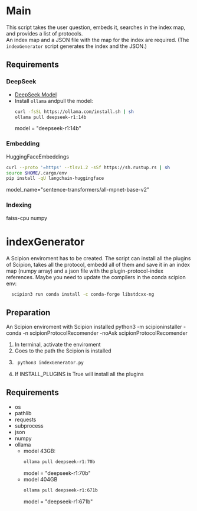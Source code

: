 # Main

This script takes the user question, embeds it, searches in the index map, and provides a list of protocols.  
An index map and a JSON file with the map for the index are required. (The `indexGenerator` script generates the index and the JSON.)

## Requirements

### DeepSeek
- [DeepSeek Model](https://ollama.com/library/deepseek-r1:14b)
- Install `ollama` andpull the model:
  ```bash
  curl -fsSL https://ollama.com/install.sh | sh 
  ollama pull deepseek-r1:14b
  ```
  model = "deepseek-r1:14b"


### Embedding
  HuggingFaceEmbeddings
  ```bash
  curl --proto '=https' --tlsv1.2 -sSf https://sh.rustup.rs | sh
  source $HOME/.cargo/env
  pip install -qU langchain-huggingface
  ```
  model_name="sentence-transformers/all-mpnet-base-v2"
  

### Indexing
  faiss-cpu
  numpy
  


#  indexGenerator

A Scipion enviroment has to be created. The script can install all the plugins of Scipion, takes all the protocol, embedd all of them and save it in an index map (numpy array) and a json file with the plugin-protocol-index references.
Maybe you need to update the compilers in the conda scipion env: 
```bash
  scipion3 run conda install -c conda-forge libstdcxx-ng
```

## Preparation
An Scipion enviroment with Scipion installed  python3 -m scipioninstaller -conda -n scipionProtocolRecomender -noAsk scipionProtocolRecomender
1. In terminal, activate the enviroment
2. Goes to the path the Scipion is installed
3. ```bash
    python3 indexGenerator.py
    ```
4. If INSTALL_PLUGINS is True will install all the plugins

## Requirements
- os
- pathlib
- requests
- subprocess
- json
- numpy
- ollama
  - model 43GB:
    ```bash
    ollama pull deepseek-r1:70b
    ```
    model = "deepseek-r1:70b"
  - model 404GB
    ```bash
    ollama pull deepseek-r1:671b
    ```
    model = "deepseek-r1:671b"
  
